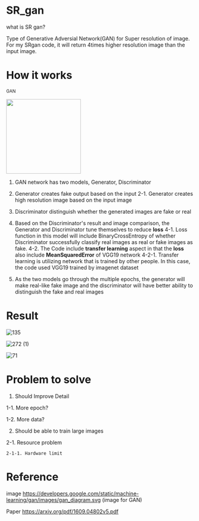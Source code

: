 # SR_gan
  what is SR gan?
  
  Type of Generative Adversial Network(GAN) for Super resolution of image. For my SRgan code, it will return 4times higher resolution image than the input image.

# How it works
    
<sub> GAN </sub>

<img src="https://user-images.githubusercontent.com/111392592/188733370-decfc1bf-6f46-4d4a-adad-c5a1dbf1917d.png" width = 200 height = 200>


1. GAN network has two models, Generator, Discriminator
2. Generator creates fake output based on the input
  2-1. Generator creates high resolution image based on the input image
3. Discriminator distinguish whether the generated images are fake or real
4. Based on the Discriminator's result and image comparison, the Generator and Discriminator tune themselves to reduce **loss**
  4-1. Loss function in this model will include BinaryCrossEntropy of whether Discriminator successfully classify real images as real or fake images as fake.
  4-2. The Code include **transfer learning** aspect in that the **loss** also include **MeanSquaredError** of VGG19 network
    4-2-1. Transfer learning is utilizing network that is trained by other people. In this case, the code used VGG19 trained by imagenet dataset

5. As the two models go through the multiple epochs, the generator will make real-like fake image and the discriminator will have better ability to distinguish the fake and real images
      
      

# Result

![135](https://user-images.githubusercontent.com/111392592/188732402-570d26c5-e4c0-4534-a9da-187f7a738cc3.png)

![272 (1)](https://user-images.githubusercontent.com/111392592/188732410-3af51c6a-0110-4ccc-90d9-ca24f5fc5016.png)

![71](https://user-images.githubusercontent.com/111392592/188732415-b556ce20-11b9-42b6-9547-cf8720e38aca.png)


# Problem to solve

1. Should Improve Detail

  1-1. More epoch?
  
  1-2. More data?
  

2. Should be able to train large images

  2-1. Resource problem
  
    2-1-1. Hardware limit
   
 
# Reference

image
  https://developers.google.com/static/machine-learning/gan/images/gan_diagram.svg  (image for GAN)

Paper
  https://arxiv.org/pdf/1609.04802v5.pdf

  
      
